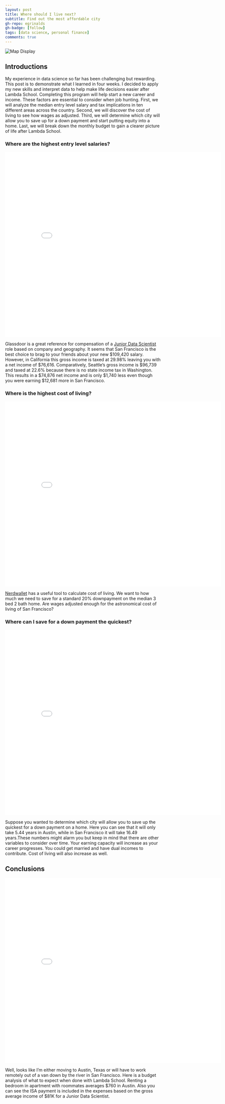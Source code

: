 ```yaml
---
layout: post
title: Where should I live next?
subtitle: Find out the most affordable city
gh-repo: egrinalds
gh-badge: [follow]
tags: [data science, personal finance]
comments: true
---
```


![Map Display](https://imgur.com/R181Vdq.png)

## Introductions

My experience in data science so far has been challenging but rewarding. This post is to demonstrate what I learned in four weeks. I decided to apply my new skills and interpret data to help make life decisions easier after Lambda School. Completing this program will help start a new career and income. These factors are essential to consider when job hunting. First, we will analyze the median entry level salary and tax implications in ten different areas across the country. Second, we will discover the cost of living to see how wages as adjusted. Third, we will determine which city will allow you to save up for a down payment and start putting equity into a home. Last, we will break down the monthly budget to gain a clearer picture of life after Lambda School.

### Where are the highest entry level salaries?
<iframe width="700" height="600" frameborder="0" scrolling="no" src="//plotly.com/~egrinalds/1.embed"></iframe>

Glassdoor is a great reference for compensation of a [Junior Data Scientist](https://www.glassdoor.com/Salaries/san-francisco-junior-data-scientist-salary-SRCH_IL.0,13_IM759_KO14,35.htm/) role based on company and geography. It seems that San Francisco is the best choice to brag to your friends about your new $109,420 salary. However, in California this gross income is taxed at 29.98% leaving you with a net income of $76,616. Comparatively, Seattle’s gross income is $96,739 and taxed at 22.6% because there is no state income tax in Washington. This results in a $74,876 net income and is only $1,740 less even though you were earning $12,681 more in San Francisco. 

### Where is the highest cost of living?
<iframe width="700" height="600" frameborder="0" scrolling="no" src="//plotly.com/~egrinalds/3.embed"></iframe>

[Nerdwallet](https://www.nerdwallet.com/cost-of-living-calculator/) has a useful tool to calculate cost of living. We want to how much we need to save for a standard 20% downpayment on the median 3 bed 2 bath home. Are wages adjusted enough for the astronomical cost of living of San Francisco?

### Where can I save for a down payment the quickest?
<iframe width="700" height="600" frameborder="0" scrolling="no" src="//plotly.com/~egrinalds/5.embed"></iframe>

Suppose you wanted to determine which city will allow you to save up the quickest for a down payment on a home. Here you can see that it will only take 5.44 years in Austin, while in San Francisco it will take 16.49 years.These numbers might alarm you but keep in mind that there are other variables to consider over time. Your earning capacity will increase as your career progresses.  You could get married and have dual incomes to contribute. Cost of living will also increase as well. 


## Conclusions

<iframe width="700" height="600" frameborder="0" scrolling="no" src="//plotly.com/~egrinalds/7.embed"></iframe>

Well, looks like I’m either moving to Austin, Texas or will have to work remotely out of a van down by the river in San Francisco. Here is a budget analysis of what to expect when done with Lambda School. Renting a bedroom in apartment with roommates averages $760 in Austin. Also you can see the ISA payment is included in the expenses based on the gross average income of $81K for a Junior Data Scientist.







